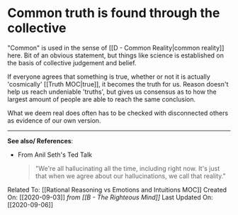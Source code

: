 # Common truth is found through the collective

"Common" is used in the sense of [[D - Common Reality|common reality]] here. Bit of an obvious statement, but things like science is established on the basis of collective judgement and belief. 

If everyone agrees that something is true, whether or not it is actually 'cosmically' [[Truth MOC|true]], it becomes the truth for us. Reason doesn't help us reach undeniable 'truths', but gives us consensus as to how the largest amount of people are able to reach the same conclusion.

What we deem real does often has to be checked with disconnected others as evidence of our own version. 

---
**See also/ References**:
- From Anil Seth's Ted Talk
	> "We're all hallucinating all the time, including right now. It's just that when we agree about our hallucinations, we call that reality."

Related To: [[Rational Reasoning vs Emotions and Intuitions MOC]]
Created On: [[2020-09-03]] *from [[B - The Righteous Mind]]*
Last Updated On: [[2020-09-06]]